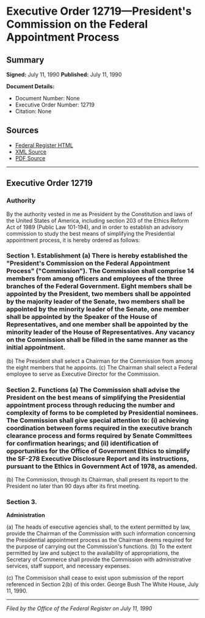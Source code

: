 # Executive Order 12719—President's Commission on the Federal Appointment Process

## Summary

**Signed:** July 11, 1990
**Published:** July 11, 1990

**Document Details:**
- Document Number: None
- Executive Order Number: 12719
- Citation: None

## Sources
- [Federal Register HTML](https://www.presidency.ucsb.edu/documents/executive-order-12719-presidents-commission-the-federal-appointment-process)
- [XML Source](None)
- [PDF Source](None)

---

## Executive Order 12719

### Authority

By the authority vested in me as President by the Constitution and laws of the United States of America, including section 203 of the Ethics Reform Act of 1989 (Public Law 101-194), and in order to establish an advisory commission to study the best means of simplifying the Presidential appointment process, it is hereby ordered as follows:
### Section 1. Establishment (a) There is hereby established the "President's Commission on the Federal Appointment Process" ("Commission"). The Commission shall comprise 14 members from among officers and employees of the three branches of the Federal Government. Eight members shall be appointed by the President, two members shall be appointed by the majority leader of the Senate, two members shall be appointed by the minority leader of the Senate, one member shall be appointed by the Speaker of the House of Representatives, and one member shall be appointed by the minority leader of the House of Representatives. Any vacancy on the Commission shall be filled in the same manner as the initial appointment.

(b) The President shall select a Chairman for the Commission from among the eight members that he appoints.
(c) The Chairman shall select a Federal employee to serve as Executive Director for the Commission.

### Section 2. Functions (a) The Commission shall advise the President on the best means of simplifying the Presidential appointment process through reducing the number and complexity of forms to be completed by Presidential nominees. The Commission shall give special attention to: (i) achieving coordination between forms required in the executive branch clearance process and forms required by Senate Committees for confirmation hearings; and (ii) identification of opportunities for the Office of Government Ethics to simplify the SF-278 Executive Disclosure Report and its instructions, pursuant to the Ethics in Government Act of 1978, as amended.

(b) The Commission, through its Chairman, shall present its report to the President no later than 90 days after its first meeting.
### Section 3.

**Administration**

(a) The heads of executive agencies shall, to the extent permitted by law, provide the Chairman of the Commission with such information concerning the Presidential appointment process as the Chairman deems required for the purpose of carrying out the Commission's functions.
(b) To the extent permitted by law and subject to the availability of appropriations, the Secretary of Commerce shall provide the Commission with administrative services, staff support, and necessary expenses.

(c) The Commisison shall cease to exist upon submission of the report referenced in Section 2(b) of this order.
George Bush
The White House,
July 11, 1990.

---

*Filed by the Office of the Federal Register on July 11, 1990*
